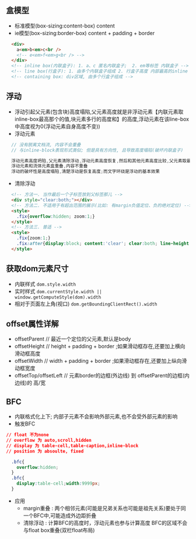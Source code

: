## 盒模型
* 标准模型(box-sizing:content-box) content
* ie模型(box-sizing:border-box) content + padding + border
```html
  <div>
    a<em>b<em>c<br />
    <!-- e<em>f<em>g<br /> -->
  </div>
  <!-- inline box(内联盒子): 1. a、c 匿名内联盒子;  2. em等标签 内联盒子 -->
  <!-- line box(行盒子): 1. 由多个内联盒子组成 2. 行盒子高度 内部最高的inline box的高度 -->
  <!-- containing box: div区域, 由多个行盒子组成 -->
```

## 浮动
* 浮动引起父元素(包含块)高度塌陷,父元素高度就是非浮动元素【内联元素取inline-box最高那个的值,块元素多行的高度和】的高度,浮动元素在该line-box中高度视为0(浮动元素自身高度不变))
* 浮动元素
```ts
  // 没有脱离文档流, 内容不会重叠
  // 与inline-block表现形式类似; 但是具有方向性, 且导致高度塌陷(破坏内联盒子)

  浮动元素高度坍陷,父元素清除浮动,浮动元素高度恢复,然后和其他元素高度比较,父元素取最高值;
  浮动元素和流体元素盒重叠,内容不重叠
  浮动的破坏性是高度塌陷,清楚浮动是恢复高度;而文字环绕是浮动的基本效果
```
* 清除浮动
```html
  <!-- 方法一. 当作最后一个子标签放到父标签那儿 -->
  <div style="clear:both;"></div>
  <!-- 方法二. 不适用于有超出范围的展示(比如: 有margin负值定位、负的绝对定位) -->
  <style>
    .fix{overflow:hidden; zoom:1;}
  </style>
  <!-- 方法三. 普适 -->
  <style>
    .fix{zoom:1;}
    .fix:after{display:block; content:'clear'; clear:both; line-height:0; visibility:hidden;}
  </style>
```

## 获取dom元素尺寸
* 内联样式 `dom.style.width`
* 实时样式 `dom.currentStyle.width || window.getComputeStyle(dom).width`
* 相对于页面左上角(视口) `dom.getBoundingClientRect().width`

## offset属性详解
* offsetParent  // 最近一个定位的父元素,默认是body
* offsetHeight  // height + padding + border ;如果滑动框存在,还要加上横向滑动框高度
* offsetWidth   // width + padding + border ;如果滑动框存在,还要加上纵向滑动框宽度
* offsetTop/offsetLeft // 元素border的边框(外边线) 到 offsetParent的边框(内边线)的 高/宽

## BFC
* 内联格式化上下; 内部子元素不会影响外部元素,也不会受外部元素的影响
* 触发BFC
```css
// float 不为none
// overflow 为 auto,scroll,hidden
// display 为 table-cell,table-caption,inline-block
// position 为 absoulte, fixed

  .bfc{
    overflow:hidden;
  }
  .bfc{
    display:table-cell;width:9999px;
  }
```
* 应用
  * margin重叠 : 两个相邻元素(可能是兄弟关系也可能是祖先关系)要处于同一个BFC中,可能造成外边距折叠
  * 清除浮动 : 计算BFC的高度时，浮动元素也参与计算高度 BFC的区域不会与float box重叠(双栏float布局)